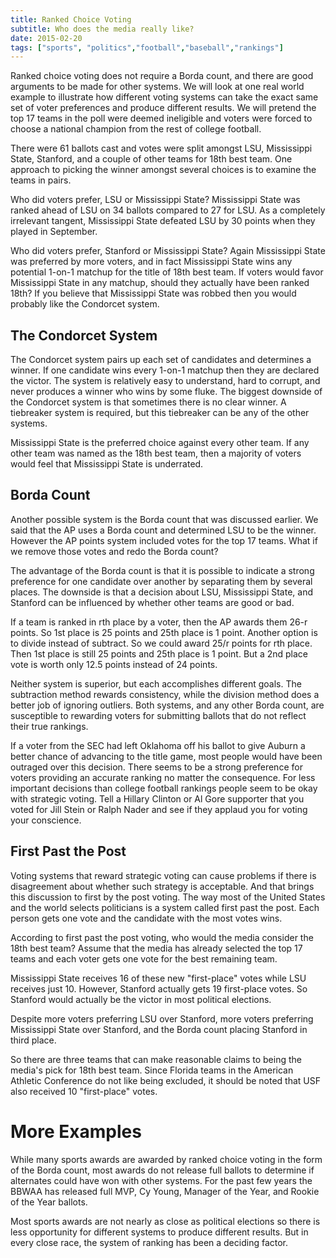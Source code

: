 ```yaml
---
title: Ranked Choice Voting
subtitle: Who does the media really like?
date: 2015-02-20
tags: ["sports", "politics","football","baseball","rankings"]
---
```




Ranked choice voting does not require a Borda count, and there are good arguments to be made for other systems. We will look at one real world example to illustrate how different voting systems can take the exact same set of voter preferences and produce different results. We will pretend the top 17 teams in the poll were deemed ineligible and voters were forced to choose a national champion from the rest of college football.

There were 61 ballots cast and votes were split amongst LSU, Mississippi State, Stanford, and a couple of other teams for 18th best team. One approach to picking the winner amongst several choices is to examine the teams in pairs.

Who did voters prefer, LSU or Mississippi State? Mississippi State was ranked ahead of LSU on 34 ballots compared to 27 for LSU. As a completely irrelevant tangent, Mississippi State defeated LSU by 30 points when they played in September. 

Who did voters prefer, Stanford or Mississippi State? Again Mississippi State was preferred by more voters, and in fact Mississippi State wins any potential 1-on-1 matchup for the title of 18th best team. If voters would favor Mississippi State in any matchup, should they actually have been ranked 18th? If you believe that Mississippi State was robbed then you would probably like the Condorcet system.

## The Condorcet System

The Condorcet system pairs up each set of candidates and determines a winner. If one candidate wins every 1-on-1 matchup then they are declared the victor. The system is relatively easy to understand, hard to corrupt, and never produces a winner who wins by some fluke. The biggest downside of the Condorcet system is that sometimes there is no clear winner. A tiebreaker system is required, but this tiebreaker can be any of the other systems.

Mississippi State is the preferred choice against every other team. If any other team was named as the 18th best team, then a majority of voters would feel that Mississippi State is underrated.

## Borda Count

Another possible system is the Borda count that was discussed earlier. We said that the AP uses a Borda count and determined LSU to be the winner. However the AP points system included votes for the top 17 teams. What if we remove those votes and redo the Borda count?

The advantage of the Borda count is that it is possible to indicate a strong preference for one candidate over another by separating them by several places. The downside is that a decision about LSU, Mississippi State, and Stanford can be influenced by whether other teams are good or bad.




If a team is ranked in rth place by a voter, then the AP awards them 26-r points. So 1st place is 25 points and 25th place is 1 point. Another option is to divide instead of subtract. So we could award 25/r points for rth place. Then 1st place is still 25 points and 25th place is 1 point. But a 2nd place vote is worth only 12.5 points instead of 24 points. 

Neither system is superior, but each accomplishes different goals. The subtraction method rewards consistency, while the division method does a better job of ignoring outliers. Both systems, and any other Borda count, are susceptible to rewarding voters for submitting ballots that do not reflect their true rankings.



If a voter from the SEC had left Oklahoma off his ballot to give Auburn a better chance of advancing to the title game, most people would have been outraged over this decision. There seems to be a strong preference for voters providing an accurate ranking no matter the consequence. For less important decisions than college football rankings people seem to be okay with strategic voting. Tell a Hillary Clinton or Al Gore supporter that you voted for Jill Stein or Ralph Nader and see if they applaud you for voting your conscience.

## First Past the Post

Voting systems that reward strategic voting can cause problems if there is disagreement about whether such strategy is acceptable. And that brings this discussion to first by the post voting. The way most of the United States and the world selects politicians is a system called first past the post. Each person gets one vote and the candidate with the most votes wins.

According to first past the post voting, who would the media consider the 18th best team? Assume that the media has already selected the top 17 teams and each voter gets one vote for the best remaining team.

Mississippi State receives 16 of these new "first-place" votes while LSU receives just 10. However, Stanford actually gets 19 first-place votes. So Stanford would actually be the victor in most political elections. 

Despite more voters preferring LSU over Stanford, more voters preferring Mississippi State over Stanford, and the Borda count placing Stanford in third place.

So there are three teams that can make reasonable claims to being the media's pick for 18th best team. Since Florida teams in the American Athletic Conference do not like being excluded, it should be noted that USF also received 10 "first-place" votes.


# More Examples

While many sports awards are awarded by ranked choice voting in the form of the Borda count, most awards do not release full ballots to determine if alternates could have won with other systems. For the past few years the BBWAA has released full MVP, Cy Young, Manager of the Year, and Rookie of the Year ballots. 

Most sports awards are not nearly as close as political elections so there is less opportunity for different systems to produce different results. But in every close race, the system of ranking has been a deciding factor.













